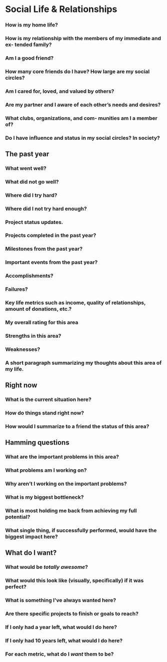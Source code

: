 # Social Life & Relationships

### How is my home life?

### How is my relationship with the members of my immediate and ex- tended family?

### Am I a good friend?

### How many core friends do I have? How large are my social circles?

### Am I cared for, loved, and valued by others?

### Are my partner and I aware of each other’s needs and desires?

### What clubs, organizations, and com- munities am I a member of?

### Do I have influence and status in my social circles? In society?

## The past year

### What went well?

### What did not go well?

### Where did I try hard?

### Where did I not try hard enough?

### Project status updates.

### Projects completed in the past year?

### Milestones from the past year?

### Important events from the past year?

### Accomplishments?

### Failures?

### Key life metrics such as income, quality of relationships, amount of donations, etc.?

### My overall rating for this area

### Strengths in this area? 

### Weaknesses?

### A short paragraph summarizing my thoughts about this area of my life.


## Right now

### What is the current situation here?

### How do things stand right now?

### How would I summarize to a friend the status of this area?

## Hamming questions

### What are the important problems in this area?

### What problems am I working on?

### Why aren’t I working on the important problems?

### What is my biggest bottleneck?

### What is most holding me back from achieving my full potential?

### What single thing, if successfully performed, would have the biggest impact here?


## What do I want?

### What would be *totally awesome*?

### What would this look like (visually, specifically) if it was perfect?

### What is something I've always wanted here?

### Are there specific projects to finish or goals to reach?

### If I only had a year left, what would I do here?

### If I only had 10 years left, what would I do here?

### For each metric, what do I *want* them to be?

